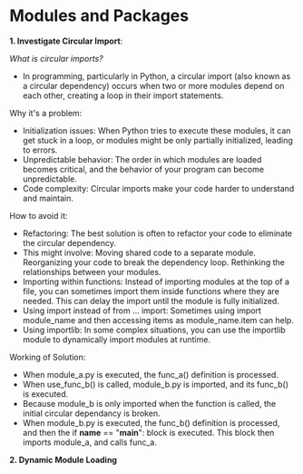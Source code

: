 # Modules and Packages

**1. Investigate Circular Import**:

_What is circular imports?_
- In programming, particularly in Python, a circular import (also known as a circular dependency) occurs when two or more modules depend on each other, creating a loop in their import statements.

Why it's a problem:

- Initialization issues: When Python tries to execute these modules, it can get stuck in a loop, or modules might be only partially initialized, leading to errors.   
- Unpredictable behavior: The order in which modules are loaded becomes critical, and the behavior of your program can become unpredictable.   
- Code complexity: Circular imports make your code harder to understand and maintain.

How to avoid it:

- Refactoring: The best solution is often to refactor your code to eliminate the circular dependency. 
- This might involve: Moving shared code to a separate module.
Reorganizing your code to break the dependency loop.
Rethinking the relationships between your modules.
- Importing within functions: Instead of importing modules at the top of a file, you can sometimes import them inside functions where they are needed. This can delay the import until the module is fully initialized.   
- Using import instead of from ... import: Sometimes using import module_name and then accessing items as module_name.item can help.
- Using importlib: In some complex situations, you can use the importlib module to dynamically import modules at runtime.

Working of Solution:
- When module_a.py is executed, the func_a() definition is processed.
- When use_func_b() is called, module_b.py is imported, and its func_b() is executed.
- Because module_b is only imported when the function is called, the initial circular dependancy is broken.
- When module_b.py is executed, the func_b() definition is processed, and then the if __name__ == "__main__": block is executed. This block then imports module_a, and calls func_a.

**2. Dynamic Module Loading**